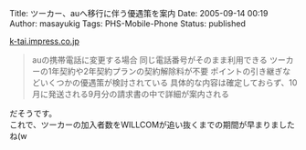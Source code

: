 Title: ツーカー、auへ移行に伴う優遇策を案内
Date: 2005-09-14 00:19
Author: masayukig
Tags: PHS-Mobile-Phone
Status: published

[k-tai.impress.co.jp](http://k-tai.impress.co.jp/cda/article/news_toppage/25632.html)  

> auの携帯電話に変更する場合
> 同じ電話番号がそのまま利用できる
> ツーカーの1年契約や2年契約プランの契約解除料が不要
> ポイントの引き継ぎなどいくつかの優遇策が検討されている
> 具体的な内容は確定しておらず、10月に発送される9月分の請求書の中で詳細が案内される

だそうです。  
これで、ツーカーの加入者数をWILLCOMが追い抜くまでの期間が早まりましたね(w
